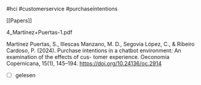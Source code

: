 #hci #customerservice #purchaseintentions 

[[Papers]]

4_Martínez+Puertas-1.pdf

Martínez Puertas, S., Illescas Manzano, M. D., Segovia López, C., & Ribeiro Cardoso,
P. (2024). Purchase intentions in a chatbot environment: An examination of the effects of cus-
tomer experience. Oeconomia Copernicana, 15(1), 145–194. https://doi.org/10.24136/oc.2914

- [ ] gelesen


